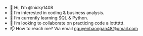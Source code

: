 - 👋 Hi, I’m @nicky1408
- 👀 I’m interested in coding & business analysis.
- 🌱 I’m currently learning SQL & Python.
- 💞️ I’m looking to collaborate on practicing code a lottttttt.
- 📫 How to reach me? Via email nguyenbaongan48@gmail.com

<!---
nicky1408/nicky1408 is a ✨ special ✨ repository because its `README.md` (this file) appears on your GitHub profile.
You can click the Preview link to take a look at your changes.
--->
